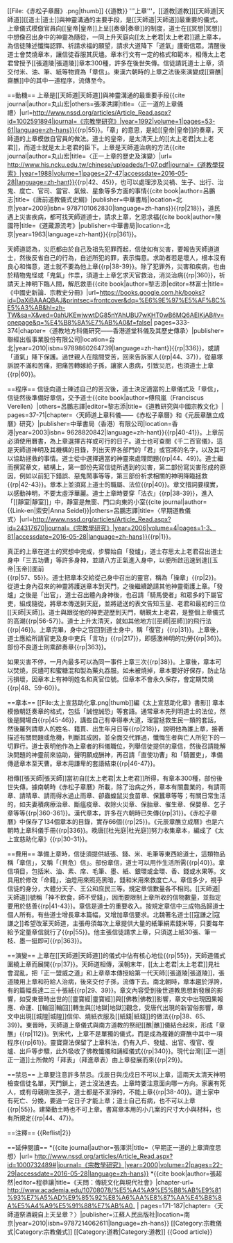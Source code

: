 [[File:《赤松子章曆》.png|thumb]]
{{道教}}
'''上章'''，[[道教|道教]][[天師道|天師道]][[道士|道士]]與神靈溝通的主要手段，是[[天師道|天師道]]最重要的儀式。上章儀式模倣官員向[[皇帝|皇帝]]上呈[[奏章|奏章]]的制度，道士在[[冥想|冥想]]中想像召出身中的神靈為隨從，一同上升天庭向[[太上老君|太上老君]]遞上章本，為信徒陳述懺悔認罪、祈請求福的願望，請求大道降下「道氣」護衛信眾。清醒後道士會焚燒章本，讓信徒吞服其灰燼。章本行文有一定的格式和範本，相傳太上老君曾授予[[張道陵|張道陵]]章本300種，許多在後世失傳。信徒請託道士上章，須交付米、油、筆、紙等物資為「章信」。東漢六朝時的上章之法後來演變成[[齋醮|齋醮]]中的其中一道程序，流傳至今。

==動機==
上章是[[天師道|天師道]]與神靈溝通的最重要手段<ref name="丸b">{{cite journal|author=丸山宏|others=張澤洪譯|title=〈正一道的上章儀禮〉|url=http://www.nssd.org/articles/Article_Read.aspx?id=1002591894|journal=《宗教學研究》|year=1992|volume=1|pages=53-61|language=zh-hans}}</ref>{{rp|55}}。「章」的意思，是給[[皇帝|皇帝]]的奏章，天師道的上章模倣自官員的做法。道士的皇帝，是太清天上的[[太上老君|太上老君]]，而道士就是太上老君的臣下。上章是天師道治病的方法<ref name="丸a">{{cite journal|author=丸山宏|title=〈正一上章的歷史及演變〉|url= http://www.his.ncku.edu.tw/chinese/uploadeds/1-07.pdf|journal=《道教學探索》|year=1988|volume=1|pages=27-47|accessdate=2016-05-28|language=zh-hant}}</ref>{{rp|42、45}}，也可以處理涉及災禍、生子、出行、治鬼、度亡、官司、當官、氣候、星象等多方面的事情<ref name="呂">{{cite book|author=呂鵬志|title=《唐前道教儀式史綱》|publisher=中華書局|location=北京|year=2009|isbn= 9787101062830|language=zh-hans}}</ref>{{rp|218}}，道民遇上災害疾病，都可找天師道道士，請求上章，乞恩求福<ref name="陳">{{cite book|author=陳國符|title=《道藏源流考》|publisher=中華書局|location=北京|year=1963|language=zh-hant}}</ref>{{rp|361}}。

天師道認為，災厄都由於自己及祖先犯罪而起，信徒如有災害，要報告天師道道士，然後反省自己的行為，自述所犯的罪，表示悔意。求助者若是壞人，根本沒有良心和悔意，道士就不要為他上章<ref name="丸a"/>{{rp|38-39}}。除了犯罪外，災害和疾病，也由於精物鬼怪或「鬼氣」作祟，須道士上章乞求天官救治，消災治病<ref name="陳"/>{{rp|360}}，祈請天上神明下臨人間，解厄救患<ref name="黎">{{cite book|author=黎志添|editor=林富士|title=《中國史新論．宗教史分冊》|url=https://books.google.com.hk/books?id=DaXiBAAAQBAJ&printsec=frontcover&dq=%E6%9E%97%E5%AF%8C%E5%A3%AB&hl=zh-TW&sa=X&ved=0ahUKEwjwwtDG85nYAhUBU7wKHT0wB6MQ6AEIKjAB#v=onepage&q=%E4%B8%8A%E7%AB%A0&f=false| pages=333-374|chapter=〈道教地方科儀研究——香港道堂科儀及其歷史傳承〉|publisher=聯經出版事業股份有限公司|location=台北|year=2010|isbn=9789860264739|language=zh-hant}}</ref>{{rp|336}}，或請「道氣」降下保護。過世親人在陰間受苦，回來告訴家人<ref name="丸a"/>{{rp|44、37}}，從墓塚訴說不滿和苦痛，把痛苦轉嫁給子孫，讓家人患病，引致災厄，也須道士上章<ref name="丸b"/>{{rp|60}}。

==程序==
信徒向道士陳述自己的苦況後，道士決定適當的上章儀式及「章信」，信徒然後準備好章信，交予道士<ref name="傅">{{cite book|author=傅飛嵐（Franciscus Verellen）|others=呂鵬志譯|editor=黎志添|title=《道教研究與中國宗教文化》| pages=37-71|chapter=〈天師道上章科儀——《赤松子章曆》和《元辰章醮立成曆》研究〉|publisher=中華書局（香港）有限公司|location=香港|year=2003|isbn= 9628820842|language=zh-hant}}</ref>{{rp|40-41}}。上章前必須使用曆書，為上章選擇吉祥或可行的日子。道士也可查閱《千二百官儀》，這是天師道神明及其機構的目錄，列出天界各部門的「君」或官將的名字，以及其可以協助拯救的事情。道士從中選擇適當的神靈來處理問題<ref name="傅"/>{{rp|44、49}}。道士繼而撰寫章文，結構上，第一部份先寫信徒所遇到的災害，第二部份寫災害形成的原因，例如以前犯下錯誤、惡鬼鬧事等等，第三部份祈求相關的神明降臨拯救<ref name="丸a"/>{{rp|42-43}}。章本上並須寫上道士的職屬、法位<ref name="傅"/>{{rp|40}}。章文措詞要樸實，以感動神明，不要太虛浮華麗。道士上章時要穿「法衣」<ref name="丸a"/>{{rp|38-39}}，進入「[[靜室|靜室]]」中，靜室是無窗、門口向東的小室<ref name="索">{{cite journal|author={{Link-en|索安|Anna Seidel}}|others=呂鵬志譯|title=〈早期道教儀式〉|url=http://www.nssd.org/articles/Article_Read.aspx?id=24317670|journal=《宗教學研究》|year=2006|volume=4|pages=1-3、81|accessdate=2016-05-28|language=zh-hans}}</ref>{{rp|1}}。

真正的上章在道士的冥想中完成，步驟始自「發爐」，道士存思太上老君召出道士身中「三五功曹」等許多身神，並請八方正氣進入身中，以便所啟迅速到達[[玉帝|玉帝]]面前<ref name="傅"/>{{rp|57、55}}。道士把章本交給從己身中召出的靈官，稱為「操章」<ref name="索"/>{{rp|2}}。從道士身內召來的神靈將護送章本到天門，之後繼續跪請其他神靈衛護上章。「發爐」之後是「出官」，道士召出體內身神後，也召請「騎馬使者」和眾多的下屬官吏，組成隨從，將章本傳送到天庭，並將遞送的表文告知玉皇、老君和最初的三位[[天師|天師]]。道士與跟從他的神吏遊歷到天門，朝覲太上老君，是整個上章儀式的高潮<ref name="傅"/>{{rp|56-57}}。道士上升太清天，就如其他地方[[巫師|巫師]]的飛行法<ref name="丸a"/>{{rp|46}}。上章完畢，身中之官回到道士身中，稱「復官」<ref name="呂"/>{{rp|31}}。上章後，道士應給所請官吏及身中吏兵「言功」<ref name="呂 "/>{{rp|217}}，即感激神明的功勞<ref name="丸a"/>{{rp|36}}。部份不良道士則乘醉奏章<ref name="陳"/>{{rp|363}}。

如果災害不停，一月內最多可以為同一事件上章三次<ref name="丸a"/>{{rp|38}}。上章後，章本可以焚燒，灰燼可和蜜糖混和製為藥丸吞服。如未被燒掉，章本要好好保存，防止玷污損壞，因章本上有神明姓名和真官位號。但章本不會永久保存，會定期焚燒<ref name="傅"/>{{rp|48、59-60}}。

==章本==
[[File:太上宣慈助化章.png|thumb]]編《太上宣慈助化章》書影]]
章本模倣朝廷奏章的格式，包括「誠惶誠恐」等套語。通常章本先列明道士的法位，然後是開場白<ref name="傅"/>{{rp|45-46}}，講些自己有幸得奉大道，理當拯救生民一類的套話，然後羅列請章人的姓名、籍貫、出生年月日等<ref name="呂"/>{{rp|218}}，說明他為誰上章，接著描述有關問題或危機，判斷其成因，並全面交代罪過，懺悔生者與亡人所犯下的一切罪行。道士表明他作為上章者的科儀職位，列舉信徒提供的章信，然後召請能解決問題的神靈前來協助，聲明願成酬神，再召請「直使功曹」和「騎置吏」，準備傳遞章本至天曹。章本用謙卑的套語結束<ref name="傅"/>{{rp|46-47}}。

相傳[[張天師|張天師]]當初自[[太上老君|太上老君]]所得，有章本300種，部份後世失傳。據南朝時《赤松子章曆》所載，除了治病之外，章本有關農業的，有請雨章、請晴章、請雨得水過止雨章、卻蟲蝗鼠災食苗章、保蠶章等等；有關日常生活的，如夫妻積病療治章、斷瘟疫章、收除火災章、保胎章、催生章、保嬰章、乞子章等等<ref name="陳"/>{{rp|360-361}}。漢代章本，許多在六朝時已失傳<ref name="丸a"/>{{rp|31}}。《赤松子章曆》中保存了134個章本的目錄，實存66個<ref name="呂"/>{{rp|25}}。《元辰章醮立成曆》也是六朝時上章科儀手冊<ref name="黎"/>{{rp|336}}。晚唐[[杜光庭|杜光庭]]努力收集章本，編成了《太上宣慈助化章》<ref name="丸a"/>{{rp|30-31}}。

==費用==
準備上章時，信徒須提供紙張、錢、米、毛筆等東西給道士，這類物品稱「章信」，又稱「（貝危）信」。部份章信，道士可以用作生活所需<ref name="丸a"/>{{rp|40}}。章信項目，包括米、油、素、席、毛筆、墨、紙、銀環或金環、香、錢或水果等。文具用於修改「命籍」，油燈用來照亮黑暗，錢和米用來救度亡人。章信多少，視乎信徒的身分，大體分天子、王公和庶民三等。規定章信數量各不相同。[[天師道|天師道]]號稱「神不飲食，師不受錢」，因而要限制上章所收的信物數量，並指定要用於慈善<ref name="傅"/>{{rp|41-43}}。章信是道士的重要收入。按規定章信中三成物品歸道士個人所有。有些道士增長章本篇幅，又增加章信要求。北魏著名道士[[寇謙之|寇謙之]]希望改革天師道，主張毋須每次上章提供大量的紙筆絹素錢米等，只要每年給予定量章信就行了<ref name="丸b"/>{{rp|55}}。他主張信徒請求上章，只須送上紙30張、筆一枝、墨一挺即可<ref name="陳"/>{{rp|363}}。

==演變==
上章在[[天師道|天師道]]的儀式中佔有核心地位<ref name="丸b"/>{{rp|55}}，天師道儀式圍繞上章而展開<ref name="傅"/>{{rp|37}}。天師道相傳，漢朝末年，[[太上老君|太上老君]]見社會混亂，把「正一盟威之道」和上章章本傳授給第一代天師[[張道陵|張道陵]]，張道陵用上章和符給人治病，後來交付子孫，流傳下去。南北朝時，章本趨於浮誇，有的篇幅長達二三十張紙<ref name="丸a"/>{{rp|29、39}}。章文內容受到後世道教思想新發展的影響，如受東晉時出世的[[靈寶經|靈寶經]]與[[佛教|佛教]]影響，章文中出現因果報應、命運、[[輪回|輪回]]轉生與[[地獄|地獄]]觀念，受唐代出現的新習俗影響，章文中出現[[城隍|城隍]]信仰、燒紙衣服及[[紙錢|紙錢]]的做法<ref name="傅"/>{{rp|38、65、39}}。東晉時，天師道上章儀式與南方道教的祭祀[[醮|醮]]儀結合起來，形成「章醮」<ref name="呂"/>{{rp|112}}。到宋代，上章不是單獨的儀式，而是成為複雜的齋醮中其中一項程序<ref name="丸b"/>{{rp|61}}。靈寶齋法保留了上章科法，仍有入戶、發爐、出官、復官、復爐、出戶等步驟，此外吸收了佛教懺儀和誦經儀式<ref name="黎"/>{{rp|340}}。現代台灣[[正一道|正一道]]士所做的「拜表」（拜進章表）由上章發展而來<ref name="丸a"/>{{rp|29}}。

==禁忌==
上章要注意許多禁忌。戊辰日與戊戍日不可以上章，這兩天太清天神明檢查信徒名單，天門鎖上，道士沒法進去。上章時要注意面向哪一方向。家裏有死人，或有母親剛生孩子，道士都是不潔淨的，不能上章<ref name="丸a"/>{{rp|38-40}}。道士家中有死亡、分娩，要過一定日子才能上章；道士自己有病，也不可以上章<ref name="丸b"/>{{rp|55}}。建築動土時也不可上章。書寫章本用的小几案的尺寸大小與材料，也有所規定<ref name="傅"/>{{rp|44、47}}。

==注釋==
{{Reflist|2}}

==延伸閱讀==
*{{cite journal|author=張澤洪|title=〈早期正一道的上章濟度思想〉|url= http://www.nssd.org/articles/Article_Read.aspx?id=1000732489#|journal=《宗教學研究》|year=2000|volume=2|pages=22-29|accessdate=2016-05-28|language=zh-hans}}
*{{cite book|author=張超然|editor=程恭讓|title=《天問：傳統文化與現代社會》|chapter-url= http://www.academia.edu/10708078/%E5%A4%A9%E5%B8%AB%E9%81%93%E7%A5%AD%E9%85%92%E8%A6%AA%E8%87%AA%E4%B8%8A%E5%A4%A9%E5%91%88%E7%AB%A0_ | pages=171-187|chapter=〈天師道祭酒親自上天呈章？〉|publisher=江蘇人民出版社|location=南京|year=2010|isbn=9787214062611|language=zh-hans}}
[[Category:宗教儀式|Category:宗教儀式]]
[[Category:道教|Category:道教]]
{{Good article}}